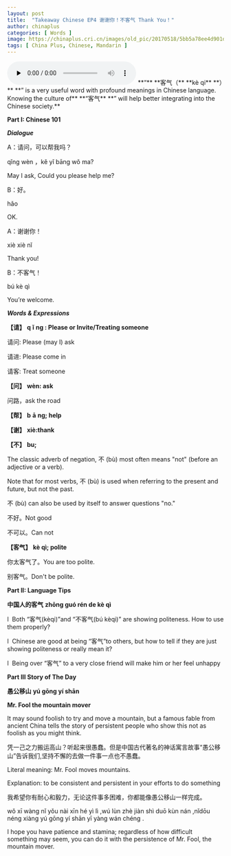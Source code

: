 ```yaml
---
layout: post
title:  "Takeaway Chinese EP4 谢谢你！不客气 Thank You！"
author: chinaplus
categories: [ Words ]
image: https://chinaplus.cri.cn/images/old_pic/20170518/5bb5a78ee4d901d16c6704b65c1662a2.jpg?x-oss-process=image/resize,w_600
tags: [ China Plus, Chinese, Mandarin ]
---
```

<audio id="audio" controls="" preload="none">
  <source id="mp3" src="http://mod-cri.meldingcloud.com/eng/learnChinese/TakeawayChinese/EP4.mp3">
</audio>
**“** **客气（** **kè qi** **）** **” is a very useful word with profound meanings in Chinese language. Knowing the culture of** **“客气** **” will help better integrating into the Chinese society.**

**Part I: Chinese 101**

***Dialogue***

A：请问，可以帮我吗？

qǐng wèn ，kě yǐ bāng wǒ ma?

May I ask, Could you please help me?

B：好。

hǎo

OK.

A：谢谢你！

xiè xiè nǐ

Thank you!

B：不客气！

bú kè qì

You’re welcome.

***Words & Expressions***

**【请】** **q** **ǐ** **ng : Please or Invite/Treating someone**

请问: Please (may I) ask

请进: Please come in

请客: Treat someone

**【问】** **wèn: ask**

问路，ask the road

**【帮】** **b** **ā** **ng; help**

**【谢】** **xiè:thank**

**【不】** **bu;**

The classic adverb of negation, 不 (bù) most often means "not" (before an adjective or a verb).

Note that for most verbs, 不 (bù) is used when referring to the present and future, but not the past.

不 (bù) can also be used by itself to answer questions "no."

不好。Not good

不可以。Can not

**【客气】** **kè qì; polite**

你太客气了。You are too polite.

别客气。Don't be polite.

**Part II: Language Tips**

**中国人的客气** **zhōng guó rén de kè qì**

l  Both “客气(kèqi)”and “不客气(bú kèqi)” are showing politeness. How to use them properly?

l  Chinese are good at being “客气”to others, but how to tell if they are just showing politeness or really mean it?

l  Being over “客气” to a very close friend will make him or her feel unhappy

**Part III Story of The Day**

**愚公移山** **yú gōng yí shān**

**Mr. Fool the mountain mover**

It may sound foolish to try and move a mountain, but a famous fable from ancient China tells the story of persistent people who show this not as foolish as you might think.

凭一己之力搬运高山？听起来很愚蠢。但是中国古代著名的神话寓言故事“愚公移山”告诉我们,坚持不懈的去做一件事一点也不愚蠢。

Literal meaning: Mr. Fool moves mountains.

Explanation: to be consistent and persistent in your efforts to do something

我希望你有耐心和毅力，无论这件事多困难，你都能像愚公移山一样完成。

wǒ xī wàng nǐ yǒu nài xīn hé yì lì ,wú lùn zhè jiàn shì duō kùn nán ,nǐdōu néng xiàng yú gōng yí shān yī yàng wán chéng .

I hope you have patience and stamina; regardless of how difficult something may seem, you can do it with the persistence of Mr. Fool, the mountain mover.